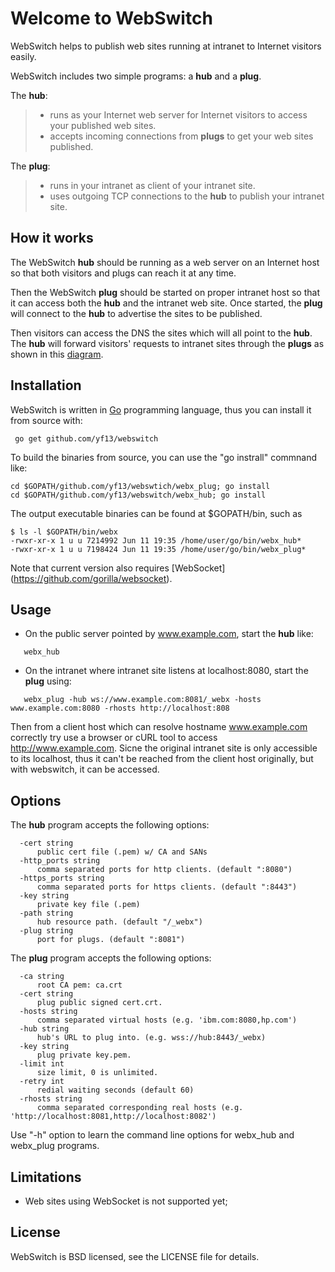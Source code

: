 Welcome to WebSwitch
===================

WebSwitch helps to publish web sites running at intranet to Internet visitors easily. 

WebSwitch includes two simple programs: a **hub** and a **plug**. 

The **hub**:

 > - runs as your Internet web server for Internet visitors to access your published web sites. 
 > - accepts incoming connections from **plugs** to get your web sites published.

The **plug**: 

> 
> - runs in your intranet as client of your intranet site.
> - uses outgoing TCP connections to the **hub** to publish your intranet site.

How it works
-------------

The WebSwitch **hub** should be running as a web server on an Internet host so that both visitors 
and plugs can reach it at any time. 

Then the WebSwitch **plug** should be started on proper intranet host so that it can access both
the **hub** and the intranet web site. Once started, the **plug** will connect to the **hub** to
advertise the sites to be published.

Then visitors can access the DNS the sites which will all point to the **hub**. The **hub** will forward visitors' requests to intranet sites through the **plugs** as shown in this [diagram](./how-it-works.png). 


Installation 
-------------

WebSwitch is written in [Go](http://golang.org) programming language, thus you can install it from source with:

   ```
	go get github.com/yf13/webswitch
   ```

To build the binaries from source, you can use the "go instrall" commnand like: 

   ```
   cd $GOPATH/github.com/yf13/webswtich/webx_plug; go install
   cd $GOPATH/github.com/yf13/webswitch/webx_hub; go install
   ```

The output executable binaries can be found at $GOPATH/bin, such as 

   ```
   $ ls -l $GOPATH/bin/webx
   -rwxr-xr-x 1 u u 7214992 Jun 11 19:35 /home/user/go/bin/webx_hub*
   -rwxr-xr-x 1 u u 7198424 Jun 11 19:35 /home/user/go/bin/webx_plug*
   ```

Note that current version also requires [WebSocket] (https://github.com/gorilla/websocket).

Usage
---------

- On the public server pointed by www.example.com, start the **hub** like:

```
   webx_hub
```

- On the intranet where intranet site listens at localhost:8080, start the **plug** using:

```
   webx_plug -hub ws://www.example.com:8081/_webx -hosts www.example.com:8080 -rhosts http://localhost:808

```

Then from a client host which can resolve hostname www.example.com correctly try use a browser or cURL tool to access http://www.example.com. Sicne the original intranet site is only accessible to its localhost, thus it can't be reached from the client host originally, but with webswitch, it can be accessed.


Options
--------

The **hub** program accepts the following options:

```
  -cert string
      public cert file (.pem) w/ CA and SANs
  -http_ports string
      comma separated ports for http clients. (default ":8080")
  -https_ports string
      comma separated ports for https clients. (default ":8443")
  -key string
      private key file (.pem)
  -path string
      hub resource path. (default "/_webx")
  -plug string
      port for plugs. (default ":8081")
```

The **plug** program accepts the following options:

```
  -ca string
      root CA pem: ca.crt
  -cert string
      plug public signed cert.crt.
  -hosts string
      comma separated virtual hosts (e.g. 'ibm.com:8080,hp.com')
  -hub string
      hub's URL to plug into. (e.g. wss://hub:8443/_webx)
  -key string
      plug private key.pem.
  -limit int
      size limit, 0 is unlimited.
  -retry int
      redial waiting seconds (default 60)
  -rhosts string
      comma separated corresponding real hosts (e.g. 'http://localhost:8081,http://localhost:8082')
```

Use "-h" option to learn the command line options for webx_hub and webx_plug programs.




Limitations
----------------

 - Web sites using WebSocket is not supported yet;
 

License
-----------

WebSwitch is BSD licensed, see the LICENSE file for details.


